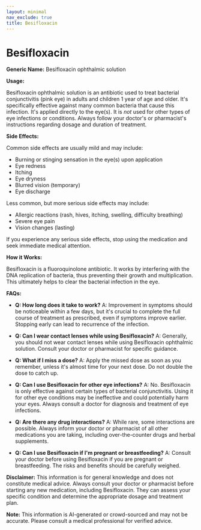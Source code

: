 ```yaml
---
layout: minimal
nav_exclude: true
title: Besifloxacin
---
```


# Besifloxacin

**Generic Name:** Besifloxacin ophthalmic solution

**Usage:**

Besifloxacin ophthalmic solution is an antibiotic used to treat bacterial conjunctivitis (pink eye) in adults and children 1 year of age and older.  It's specifically effective against many common bacteria that cause this infection.  It's applied directly to the eye(s).  It is *not* used for other types of eye infections or conditions.  Always follow your doctor's or pharmacist's instructions regarding dosage and duration of treatment.

**Side Effects:**

Common side effects are usually mild and may include:

* Burning or stinging sensation in the eye(s) upon application
* Eye redness
* Itching
* Eye dryness
* Blurred vision (temporary)
* Eye discharge

Less common, but more serious side effects may include:

* Allergic reactions (rash, hives, itching, swelling, difficulty breathing)
* Severe eye pain
* Vision changes (lasting)


If you experience any serious side effects, stop using the medication and seek immediate medical attention.

**How it Works:**

Besifloxacin is a fluoroquinolone antibiotic.  It works by interfering with the DNA replication of bacteria, thus preventing their growth and multiplication. This ultimately helps to clear the bacterial infection in the eye.

**FAQs:**

* **Q: How long does it take to work?** A:  Improvement in symptoms should be noticeable within a few days, but it's crucial to complete the full course of treatment as prescribed, even if symptoms improve earlier.  Stopping early can lead to recurrence of the infection.

* **Q: Can I wear contact lenses while using Besifloxacin?** A:  Generally, you should not wear contact lenses while using Besifloxacin ophthalmic solution.  Consult your doctor or pharmacist for specific guidance.

* **Q:  What if I miss a dose?** A: Apply the missed dose as soon as you remember, unless it's almost time for your next dose.  Do not double the dose to catch up.

* **Q: Can I use Besifloxacin for other eye infections?** A: No. Besifloxacin is only effective against certain types of bacterial conjunctivitis.  Using it for other eye conditions may be ineffective and could potentially harm your eyes.  Always consult a doctor for diagnosis and treatment of eye infections.

* **Q:  Are there any drug interactions?** A: While rare, some interactions are possible. Always inform your doctor or pharmacist of all other medications you are taking, including over-the-counter drugs and herbal supplements.

* **Q: Can I use Besifloxacin if I'm pregnant or breastfeeding?** A:  Consult your doctor before using Besifloxacin if you are pregnant or breastfeeding.  The risks and benefits should be carefully weighed.

**Disclaimer:** This information is for general knowledge and does not constitute medical advice.  Always consult your doctor or pharmacist before starting any new medication, including Besifloxacin.  They can assess your specific condition and determine the appropriate dosage and treatment plan.


**Note:** This information is AI-generated or crowd-sourced and may not be accurate. Please consult a medical professional for verified advice.